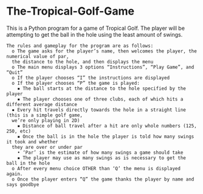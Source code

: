 # The-Tropical-Golf-Game

This is a Python program for a game of Tropical Golf. The player will be attempting to get the ball in the hole using the least amount of swings.

    The rules and gameplay for the program are as follows:
      o The game asks for the player’s name, then welcomes the player, the numerical value of par, 
      the distance to the hole, and then displays the menu
      o The main menu displays 3 options “Instructions”, “Play Game”, and “Quit”
      o If the player chooses “I” the instructions are displayed
      o If the player chooses “P” the game is played:
        ▪ The ball starts at the distance to the hole specified by the player
        ▪ The player chooses one of three clubs, each of which hits a different average distance
      ▪ Every hit travels directly towards the hole in a straight line (this is a simple golf game, 
      we’re only playing in 2D)
        ▪ Distance of ball travel after a hit are only whole numbers (125, 250, etc)
        ▪ Once the ball is in the hole the player is told how many swings it took and whether 
      they are over or under par
        • ‘Par’ is the estimate of how many swings a game should take
        ▪ The player may use as many swings as is necessary to get the ball in the hole
      o After every menu choice OTHER than ‘Q’ the menu is displayed again.
      o Once the player enters “Q” the game thanks the player by name and says goodbye

